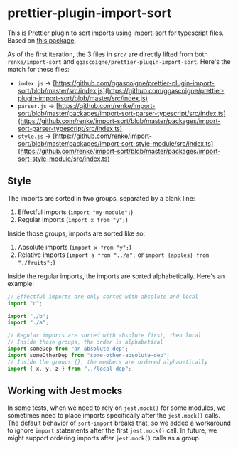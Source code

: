 # prettier-plugin-import-sort

This is [Prettier] plugin to sort imports using [import-sort] for typescript files. Based on [this package](https://github.com/ggascoigne/prettier-plugin-import-sort).

As of the first iteration, the 3 files in `src/` are directly lifted from both `renke/import-sort` and `ggascoigne/prettier-plugin-import-sort`. Here's the match for these files:

- `index.js` -> [https://github.com/ggascoigne/prettier-plugin-import-sort/blob/master/src/index.js](https://github.com/ggascoigne/prettier-plugin-import-sort/blob/master/src/index.js)
- `parser.js` -> [https://github.com/renke/import-sort/blob/master/packages/import-sort-parser-typescript/src/index.ts](https://github.com/renke/import-sort/blob/master/packages/import-sort-parser-typescript/src/index.ts)
- `style.js` -> [https://github.com/renke/import-sort/blob/master/packages/import-sort-style-module/src/index.ts](https://github.com/renke/import-sort/blob/master/packages/import-sort-style-module/src/index.ts)

## Style

The imports are sorted in two groups, separated by a blank line:

1. Effectful imports (`import "my-module";`)
2. Regular imports (`import x from "y";`)

Inside those groups, imports are sorted like so:

1. Absolute imports (`import x from "y";`)
2. Relative imports (`import a from "../a";` or `import {apples} from "./fruits";`)

Inside the regular imports, the imports are sorted alphabetically. Here's an example:

```ts
// Effectful imports are only sorted with absolute and local
import "c";

import "./b";
import "./a";

// Regular imports are sorted with absolute first, then local
// Inside those groups, the order is alphabetical
import someDep from "an-absolute-dep";
import someOtherDep from "some-other-absolute-dep";
// Inside the groups {}, the members are ordered alphabetically
import { x, y, z } from "../local-dep";
```

## Working with Jest mocks

In some tests, when we need to rely on `jest.mock()` for some modules, we sometimes need to place imports specifically after the `jest.mock()` calls. The default behavior of `sort-import` breaks that, so we added a workaround to ignore `import` statements after the first `jest.mock()` call. In future, we might support ordering imports after `jest.mock()` calls as a group.

[prettier]: https://github.com/prettier/prettier
[import-sort]: https://github.com/renke/import-sort
[prettier-plugin-import-sort]: https://github.com/ggascoigne/prettier-plugin-import-sort
